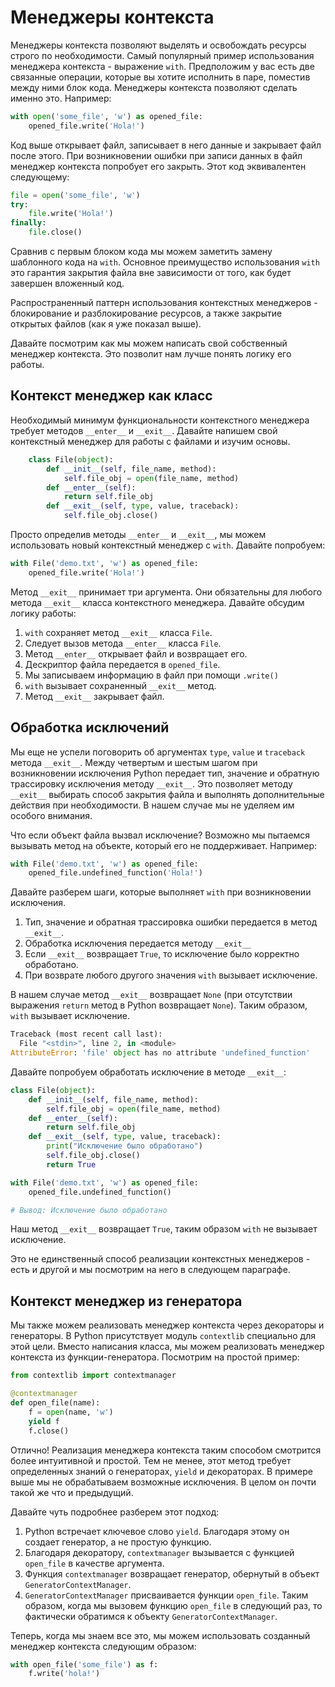 # Менеджеры контекста

Менеджеры контекста позволяют выделять и освобождать ресурсы строго по
необходимости. Самый популярный пример использования менеджера контекста -
выражение `with`. Предположим у вас есть две связанные операции, которые
вы хотите исполнить в паре, поместив между ними блок кода. Менеджеры контекста
позволяют сделать именно это. Например:

```python
with open('some_file', 'w') as opened_file:
    opened_file.write('Hola!')
```

Код выше открывает файл, записывает в него данные и закрывает файл после этого.
При возникновении ошибки при записи данных в файл менеджер контекста
попробует его закрыть. Этот код эквивалентен следующему:

```python
file = open('some_file', 'w')
try:
    file.write('Hola!')
finally:
    file.close()
```

Сравнив с первым блоком кода мы можем заметить замену шаблонного кода на
`with`. Основное преимущество использования `with` это гарантия закрытия
файла вне зависимости от того, как будет завершен вложенный код.

Распространенный паттерн использования контекстных менеджеров - блокирование и
разблокирование ресурсов, а также закрытие открытых файлов (как я уже показал
выше).

Давайте посмотрим как мы можем написать свой собственный менеджер контекста.
Это позволит нам лучше понять логику его работы.

## Контекст менеджер как класс

Необходимый минимум функциональности контекстного менеджера требует методов
`__enter__` и `__exit__`. Давайте напишем свой контекстный менеджер для
работы с файлами и изучим основы.

```python
    class File(object):
        def __init__(self, file_name, method):
            self.file_obj = open(file_name, method)
        def __enter__(self):
            return self.file_obj
        def __exit__(self, type, value, traceback):
            self.file_obj.close()
```

Просто определив методы `__enter__` и `__exit__`, мы можем использовать
новый контекстный менеджер с `with`. Давайте попробуем:

```python
with File('demo.txt', 'w') as opened_file:
    opened_file.write('Hola!')
```

Метод `__exit__` принимает три аргумента. Они обязательны для любого метода
`__exit__` класса контекстного менеджера. Давайте обсудим логику работы:

1. `with` сохраняет метод `__exit__` класса `File`.
2. Следует вызов метода `__enter__` класса `File`.
3. Метод `__enter__` открывает файл и возвращает его.
4. Дескриптор файла передается в `opened_file`.
5. Мы записываем информацию в файл при помощи `.write()`
6. `with` вызывает сохраненный `__exit__` метод.
7. Метод `__exit__` закрывает файл.

## Обработка исключений

Мы еще не успели поговорить об аргументах `type`, `value` и `traceback`
метода `__exit__`. Между четвертым и шестым шагом при возникновении
исключения Python передает тип, значение и обратную трассировку исключения
методу `__exit__`. Это позволяет методу `__exit__` выбирать способ закрытия
файла и выполнять дополнительные действия при необходимости. В нашем случае
мы не уделяем им особого внимания.

Что если объект файла вызвал исключение? Возможно мы пытаемся вызывать метод
на объекте, который его не поддерживает. Например:

```python
with File('demo.txt', 'w') as opened_file:
    opened_file.undefined_function('Hola!')
```

Давайте разберем шаги, которые выполняет `with` при возникновении
исключения.

1. Тип, значение и обратная трассировка ошибки передается в метод
   `__exit__`.
2. Обработка исключения передается методу `__exit__`
3. Если `__exit__` возвращает `True`, то исключение было корректно обработано.
4. При возврате любого другого значения `with` вызывает исключение.

В нашем случае метод `__exit__` возвращает `None` (при отсутствии
выражения `return` метод в Python возвращает `None`). Таким образом, `with`
вызывает исключение.

```python
Traceback (most recent call last):
  File "<stdin>", line 2, in <module>
AttributeError: 'file' object has no attribute 'undefined_function'
```

Давайте попробуем обработать исключение в методе `__exit__`:

```python
class File(object):
    def __init__(self, file_name, method):
        self.file_obj = open(file_name, method)
    def __enter__(self):
        return self.file_obj
    def __exit__(self, type, value, traceback):
        print("Исключение было обработано")
        self.file_obj.close()
        return True

with File('demo.txt', 'w') as opened_file:
    opened_file.undefined_function()

# Вывод: Исключение было обработано
```

Наш метод `__exit__` возвращает `True`, таким образом `with` не вызывает
исключение.

Это не единственный способ реализации контекстных менеджеров - есть и другой
и мы посмотрим на него в следующем параграфе.

## Контекст менеджер из генератора

Мы также можем реализовать менеджер контекста через декораторы и генераторы.
В Python присутствует модуль `contextlib` специально для этой цели. Вместо
написания класса, мы можем реализовать менеджер контекста из
функции-генератора. Посмотрим на простой пример:

```python
from contextlib import contextmanager

@contextmanager
def open_file(name):
    f = open(name, 'w')
    yield f
    f.close()
```

Отлично! Реализация менеджера контекста таким способом смотрится более
интуитивной и простой. Тем не менее, этот метод требует определенных
знаний о генераторах, `yield` и декораторах. В примере выше мы не
обрабатываем возможные исключения. В целом он почти такой же что и
предыдущий.

Давайте чуть подробнее разберем этот подход:

1. Python встречает ключевое слово `yield`. Благодаря этому он создает
   генератор, а не простую функцию.
2. Благодаря декоратору, `contextmanager` вызывается с функцией
   `open_file` в качестве аргумента.
3. Функция `contextmanager` возвращает генератор, обернутый в объект
   `GeneratorContextManager`.
4. `GeneratorContextManager` присваивается функции `open_file`. Таким
   образом, когда мы вызовем функцию `open_file` в следующий раз, то
   фактически обратимся к объекту `GeneratorContextManager`.

Теперь, когда мы знаем все это, мы можем использовать созданный менеджер
контекста следующим образом:

```python
with open_file('some_file') as f:
    f.write('hola!')
```
